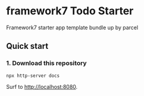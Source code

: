 # framework7 Todo Starter
Framework7 starter app template bundle up by parcel

## Quick start

### 1. Download this repository

`npx http-server docs`

Surf to [http://localhost:8080](http://localhost:8080).